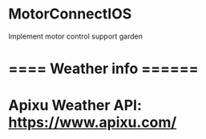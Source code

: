# MotorConnectIOS
Implement motor control support garden

# ==== Weather info ======
# Apixu Weather API: https://www.apixu.com/
